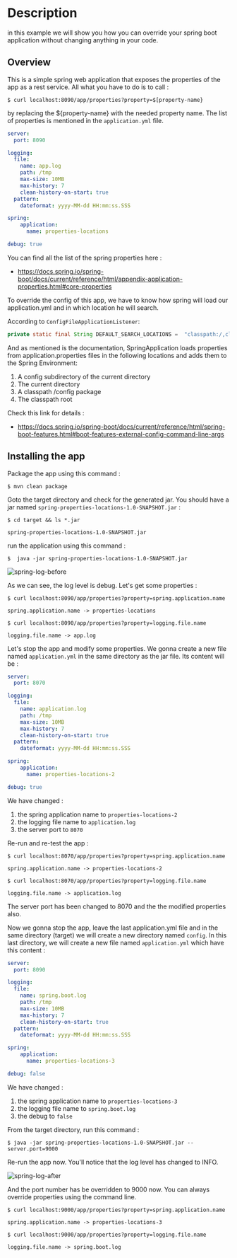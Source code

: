 # Description

in this example we will show you how you can override your spring boot application without changing anything in your code.

## Overview

This is a simple spring web application that exposes the properties of the app as a rest service. All what you have to do is to call :

```shell script
$ curl localhost:8090/app/properties?property=$[property-name}
```

by replacing the ${property-name} with the needed property name. The list of properties is mentioned in the `application.yml` file.

```yaml
server:
  port: 8090

logging:
  file:
    name: app.log
    path: /tmp
    max-size: 10MB
    max-history: 7
    clean-history-on-start: true
  pattern:
    dateformat: yyyy-MM-dd HH:mm:ss.SSS

spring:
    application:
      name: properties-locations

debug: true

```

You can find all the list of the spring properties here :

- https://docs.spring.io/spring-boot/docs/current/reference/html/appendix-application-properties.html#core-properties

To override the config of this app, we have to know how spring will load our application.yml and in which location he will search.

According to `ConfigFileApplicationListener`:
```java
private static final String DEFAULT_SEARCH_LOCATIONS =  "classpath:/,classpath:/config/,file:./,file:./config/";
```

And as mentioned is the documentation, SpringApplication loads properties from application.properties files in the following locations 
and adds them to the Spring Environment:
1. A config subdirectory of the current directory
2. The current directory
3. A classpath /config package
4. The classpath root

Check this link for details :

- https://docs.spring.io/spring-boot/docs/current/reference/html/spring-boot-features.html#boot-features-external-config-command-line-args


## Installing the app

Package the app using this command :

```shell script
$ mvn clean package
```

Goto the target directory and check for the generated jar. You should have a jar named `spring-properties-locations-1.0-SNAPSHOT.jar` :

```shell script
$ cd target && ls *.jar
```

```log
spring-properties-locations-1.0-SNAPSHOT.jar
```

run the application using this command :

```shell script
$  java -jar spring-properties-locations-1.0-SNAPSHOT.jar
```

![spring-log-before](https://user-images.githubusercontent.com/16627692/73570274-5fa49600-446c-11ea-8043-01b1a1aa926e.png)

As we can see, the log level is debug. Let's get some properties :

```shell script
$ curl localhost:8090/app/properties?property=spring.application.name
```

```log
spring.application.name -> properties-locations
```

```shell script
$ curl localhost:8090/app/properties?property=logging.file.name
```

```log
logging.file.name -> app.log
```

Let's stop the app and modify some properties. We gonna create a new file named `application.yml` in the same directory as the jar file. Its content will be :

```yaml
server:
  port: 8070

logging:
  file:
    name: application.log
    path: /tmp
    max-size: 10MB
    max-history: 7
    clean-history-on-start: true
  pattern:
    dateformat: yyyy-MM-dd HH:mm:ss.SSS

spring:
    application:
      name: properties-locations-2

debug: true
```

We have changed :

1. the spring application name to `properties-locations-2`
2. the logging file name to `application.log`
3. the server port to `8070`

Re-run and re-test the app :

```shell script
$ curl localhost:8070/app/properties?property=spring.application.name
```

```log
spring.application.name -> properties-locations-2
```

```shell script
$ curl localhost:8070/app/properties?property=logging.file.name
```

```log
logging.file.name -> application.log
```


The server port has been changed to 8070 and the the modified properties also.

Now we gonna stop the app, leave the last application.yml file and in the same directory (target) we will create a new directory named `config`. In this last directory, we will create a new file named
`application.yml` which have this content :

```yaml
server:
  port: 8090

logging:
  file:
    name: spring.boot.log
    path: /tmp
    max-size: 10MB
    max-history: 7
    clean-history-on-start: true
  pattern:
    dateformat: yyyy-MM-dd HH:mm:ss.SSS

spring:
    application:
      name: properties-locations-3

debug: false
```

We have changed :

1. the spring application name to `properties-locations-3`
2. the logging file name to `spring.boot.log`
3. the debug to `false`

From the target directory, run this command :

```shell script
$ java -jar spring-properties-locations-1.0-SNAPSHOT.jar --server.port=9000
```

Re-run the app now. You'll notice that the log level has changed to INFO.

![spring-log-after](https://user-images.githubusercontent.com/16627692/73572646-9af59380-4471-11ea-8340-fc7a4121865f.png)

And the port number has be overridden to 9000 now. You can always override properties using the command line.

```shell script
$ curl localhost:9000/app/properties?property=spring.application.name
```

```log
spring.application.name -> properties-locations-3
```

```shell script
$ curl localhost:9000/app/properties?property=logging.file.name
```

```log
logging.file.name -> spring.boot.log
```